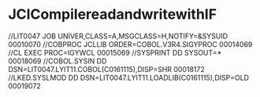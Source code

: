 # JClCompilereadandwritewithIF

//LIT0047      JOB    UNIVER,CLASS=A,MSGCLASS=H,NOTIFY=&SYSUID          00010070
//COBPROC      JCLLIB ORDER=COBOL.V3R4.SIGYPROC                         00014069
//CL           EXEC   PROC=IGYWCL                                       00015069
//SYSPRINT     DD     SYSOUT=*                                          00018069
//COBOL.SYSIN  DD     DSN=LIT0047.LYIT11.COBOL(C0161115),DISP=SHR       00018172
//LKED.SYSLMOD DD     DSN=LIT0047.LYIT11.LOADLIB(C0161115),DISP=OLD     00019072
 
